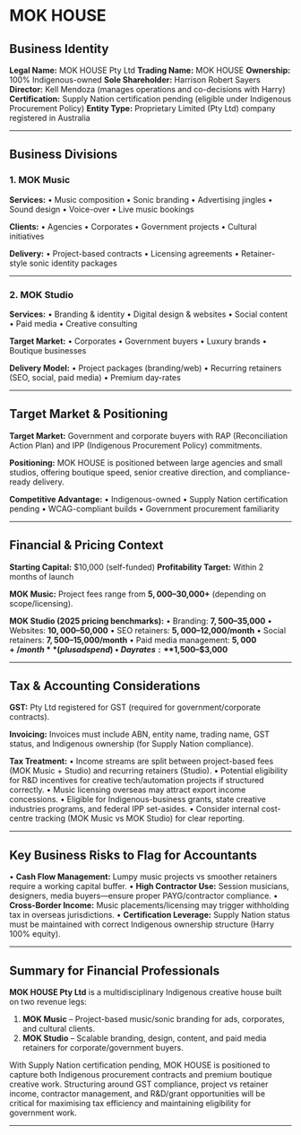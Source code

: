 
# MOK HOUSE
## Business Identity

**Legal Name:** MOK HOUSE Pty Ltd
**Trading Name:** MOK HOUSE
**Ownership:** 100% Indigenous-owned
**Sole Shareholder:** Harrison Robert Sayers
**Director:** Kell Mendoza (manages operations and co-decisions with Harry)
**Certification:** Supply Nation certification pending (eligible under Indigenous Procurement Policy)
**Entity Type:** Proprietary Limited (Pty Ltd) company registered in Australia

---

## Business Divisions

### 1. MOK Music

**Services:**
• Music composition
• Sonic branding
• Advertising jingles
• Sound design
• Voice-over
• Live music bookings

**Clients:**
• Agencies
• Corporates
• Government projects
• Cultural initiatives

**Delivery:**
• Project-based contracts
• Licensing agreements
• Retainer-style sonic identity packages

---

### 2. MOK Studio

**Services:**
• Branding & identity
• Digital design & websites
• Social content
• Paid media
• Creative consulting

**Target Market:**
• Corporates
• Government buyers
• Luxury brands
• Boutique businesses

**Delivery Model:**
• Project packages (branding/web)
• Recurring retainers (SEO, social, paid media)
• Premium day-rates

---

## Target Market & Positioning

**Target Market:**
Government and corporate buyers with RAP (Reconciliation Action Plan) and IPP (Indigenous Procurement Policy) commitments.

**Positioning:**
MOK HOUSE is positioned between large agencies and small studios, offering boutique speed, senior creative direction, and compliance-ready delivery.

**Competitive Advantage:**
• Indigenous-owned
• Supply Nation certification pending
• WCAG-compliant builds
• Government procurement familiarity

---

## Financial & Pricing Context

**Starting Capital:** $10,000 (self-funded)
**Profitability Target:** Within 2 months of launch

**MOK Music:**
Project fees range from **$5,000–$30,000+** (depending on scope/licensing).

**MOK Studio (2025 pricing benchmarks):**
• Branding: **$7,500–$35,000**
• Websites: **$10,000–$50,000**
• SEO retainers: **$5,000–$12,000/month**
• Social retainers: **$7,500–$15,000/month**
• Paid media management: **$5,000+/month** (plus ad spend)
• Day rates: **$1,500–$3,000**

---

## Tax & Accounting Considerations

**GST:**
Pty Ltd registered for GST (required for government/corporate contracts).

**Invoicing:**
Invoices must include ABN, entity name, trading name, GST status, and Indigenous ownership (for Supply Nation compliance).

**Tax Treatment:**
• Income streams are split between project-based fees (MOK Music + Studio) and recurring retainers (Studio).
• Potential eligibility for R&D incentives for creative tech/automation projects if structured correctly.
• Music licensing overseas may attract export income concessions.
• Eligible for Indigenous-business grants, state creative industries programs, and federal IPP set-asides.
• Consider internal cost-centre tracking (MOK Music vs MOK Studio) for clear reporting.

---

## Key Business Risks to Flag for Accountants

• **Cash Flow Management:** Lumpy music projects vs smoother retainers require a working capital buffer.
• **High Contractor Use:** Session musicians, designers, media buyers—ensure proper PAYG/contractor compliance.
• **Cross-Border Income:** Music placements/licensing may trigger withholding tax in overseas jurisdictions.
• **Certification Leverage:** Supply Nation status must be maintained with correct Indigenous ownership structure (Harry 100% equity).

---

## Summary for Financial Professionals

**MOK HOUSE Pty Ltd** is a multidisciplinary Indigenous creative house built on two revenue legs:

1. **MOK Music** – Project-based music/sonic branding for ads, corporates, and cultural clients.
2. **MOK Studio** – Scalable branding, design, content, and paid media retainers for corporate/government buyers.

With Supply Nation certification pending, MOK HOUSE is positioned to capture both Indigenous procurement contracts and premium boutique creative work. Structuring around GST compliance, project vs retainer income, contractor management, and R&D/grant opportunities will be critical for maximising tax efficiency and maintaining eligibility for government work.

---
